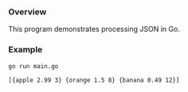 ### Overview
This program demonstrates processing JSON in Go.
### Example
`go run main.go`
```
[{apple 2.99 3} {orange 1.5 8} {banana 0.49 12}]
```